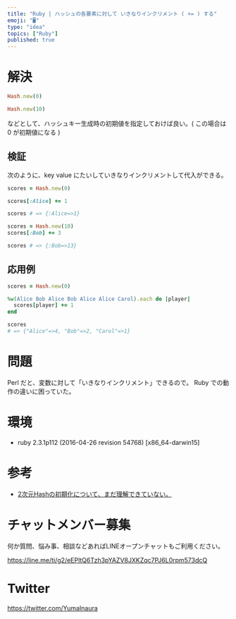 ```yaml
---
title: "Ruby | ハッシュの各要素に対して いきなりインクリメント ( += ) する"
emoji: "🖥"
type: "idea"
topics: ["Ruby"]
published: true
---
```


# 解決

```rb
Hash.new(0)
```


```rb
Hash.new(10)
```

などとして、ハッシュキー生成時の初期値を指定しておけば良い。( この場合は 0 が初期値になる )

## 検証

次のように、key value にたいしていきなりインクリメントして代入ができる。

```rb
scores = Hash.new(0)

scores[:Alice] += 1

scores # => {:Alice=>1}
```

```rb
scores = Hash.new(10)
scores[:Bob] += 3

scores # => {:Bob=>13}
```

## 応用例

```rb
scores = Hash.new(0)

%w(Alice Bob Alice Bob Alice Alice Carol).each do |player|
  scores[player] += 1
end

scores
# => {"Alice"=>4, "Bob"=>2, "Carol"=>1}
```

# 問題

Perl だと、変数に対して「いきなりインクリメント」できるので。
Ruby での動作の違いに困っていた。

# 環境

- ruby 2.3.1p112 (2016-04-26 revision 54768) [x86_64-darwin15]

# 参考

- [2次元Hashの初期化について、まだ理解できていない。](http://qiita.com/mochizukikotaro/items/0401e3f8f0df8c658bb2)








<!-- Update From Qiita API -->

# チャットメンバー募集


何か質問、悩み事、相談などあればLINEオープンチャットもご利用ください。

https://line.me/ti/g2/eEPltQ6Tzh3pYAZV8JXKZqc7PJ6L0rpm573dcQ





# Twitter


https://twitter.com/YumaInaura


<!-- Update From Qiita API -->


